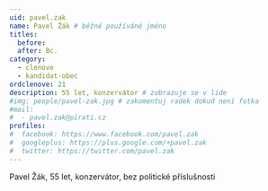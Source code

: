 ```yaml
---
uid: pavel.zak
name: Pavel Žák # běžně používáné jméno
titles:
  before: 
  after: Bc.
category:
  - clenove
  - kandidat-obec
ordclenove: 21
description: 55 let, konzervátor # zobrazuje se v lide
#img: people/pavel-zak.jpg # zakomentuj radek dokud není fotka
#mail:
#  - pavel.zak@pirati.cz
profiles:
#  facebook: https://www.facebook.com/pavel.zak
#  googleplus: https://plus.google.com/+pavel.zak
#  twitter: https://twitter.com/pavel.zak
---
```


Pavel Žák, 55 let, konzervátor, bez politické příslušnosti
